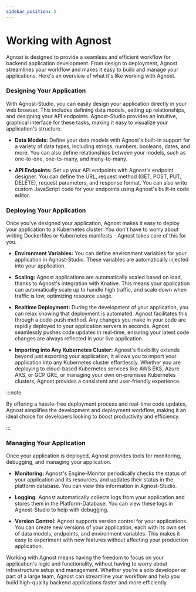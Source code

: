 ```yaml
---
sidebar_position: 3
---
```


# Working with Agnost

Agnost is designed to provide a seamless and efficient workflow for backend
application development. From design to deployment, Agnost streamlines your
workflow and makes it easy to build and manage your applications. Here's an
overview of what it's like working with Agnost.

### Designing Your Application

With Agnost-Studio, you can easily design your application directly in your web
browser. This includes defining data models, setting up relationships, and
designing your API endpoints. Agnost-Studio provides an intuitive, graphical
interface for these tasks, making it easy to visualize your application's
structure.

- **Data Models:** Define your data models with Agnost's built-in support for a
  variety of data types, including strings, numbers, booleans, dates, and more.
  You can also define relationships between your models, such as one-to-one,
  one-to-many, and many-to-many.

- **API Endpoints:** Set up your API endpoints with Agnost's endpoint designer.
  You can define the URL, request method (GET, POST, PUT, DELETE), request
  parameters, and response format. You can also write custom JavaScript code for
  your endpoints using Agnost's built-in code editor.

### Deploying Your Application

Once you've designed your application, Agnost makes it easy to deploy your
application to a Kubernetes cluster. You don't have to worry about writing
Dockerfiles or Kubernetes manifests - Agnost takes care of this for you.

- **Environment Variables:** You can define environment variables for your
  application in Agnost-Studio. These variables are automatically injected into
  your application.

- **Scaling:** Agnost applications are automatically scaled based on load,
  thanks to Agnost's integration with Knative. This means your application can
  automatically scale up to handle high traffic, and scale down when traffic is
  low, optimizing resource usage.

- **Realtime Deployment:** During the development of your application, you can
  relax knowing that deployment is automated. Agnost facilitates this through a
  code-push method. Any changes you make in your code are rapidly deployed to
  your application servers in seconds. Agnost seamlessly pushes code updates in
  real-time, ensuring your latest code changes are always reflected in your live
  application.

- **Importing into Any Kubernetes Cluster:** Agnost's flexibility extends beyond
  just exporting your application; it allows you to import your application into
  any Kubernetes cluster effortlessly. Whether you are deploying to cloud-based
  Kubernetes services like AWS EKS, Azure AKS, or GCP GKE, or managing your own
  on-premises Kubernetes clusters, Agnost provides a consistent and
  user-friendly experience.

:::note

By offering a hassle-free deployment process and real-time code updates, Agnost
simplifies the development and deployment workflow, making it an ideal choice
for developers looking to boost productivity and efficiency.

:::

### Managing Your Application

Once your application is deployed, Agnost provides tools for monitoring,
debugging, and managing your application.

- **Monitoring:** Agnost's Engine-Monitor periodically checks the status of your
  application and its resources, and updates their status in the platform
  database. You can view this information in Agnost-Studio.

- **Logging:** Agnost automatically collects logs from your application and
  stores them in the Platform-Database. You can view these logs in Agnost-Studio
  to help with debugging.

- **Version Control:** Agnost supports version control for your applications.
  You can create new versions of your application, each with its own set of data
  models, endpoints, and environment variables. This makes it easy to experiment
  with new features without affecting your production application.

Working with Agnost means having the freedom to focus on your application's
logic and functionality, without having to worry about infrastructure setup and
management. Whether you're a solo developer or part of a large team, Agnost can
streamline your workflow and help you build high-quality backend applications
faster and more efficiently.
